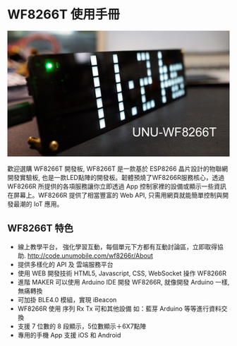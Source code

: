WF8266T 使用手冊 
=======

![](imgs/DSC00725.JPG)

歡迎選購 WF8266T 開發板, WF8266T 是一款基於 ESP8266 晶片設計的物聯網開發實驗板, 也是一款LED點陣的開發板。韌體預燒了WF8266R服務核心，透過 WF8266R 所提供的各項服務讓你立即透過 App 控制家裡的設備或顯示一些資訊在屏幕上。WF8266R 提供了相當豐富的 Web API, 只需用網頁就能簡單控制與開發最潮的 IoT 應用。



## WF8266T 特色


* 線上教學平台， 強化學習互動，每個單元下方都有互動討論區，立即取得協助. http://code.unumobile.com/wf8266r/About
* 提供多樣化的 API 及 雲端服務平台
* 使用 WEB 開發技術 HTML5, Javascript, CSS, WebSocket 操作 WF8266R
* 進階 MAKER 可以使用 Arduino IDE 開發 WF8266R, 就像開發 Arduino 一樣, 無痛轉換
* 可加掛 BLE4.0 模組，實現 iBeacon
* WF8266R 使用 序列 Rx Tx 可和其他設備 如：藍芽 Arduino 等等進行資料交換
* 支援 7 位數的 8 段顯示，5位數顯示＋6X7點陣
* 專用的手機 App 支援 iOS 和 Android


